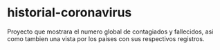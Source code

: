# historial-coronavirus
 Proyecto que mostrara el numero global de contagiados y fallecidos, asi como tambien una vista por los paises con sus respectivos registros.
